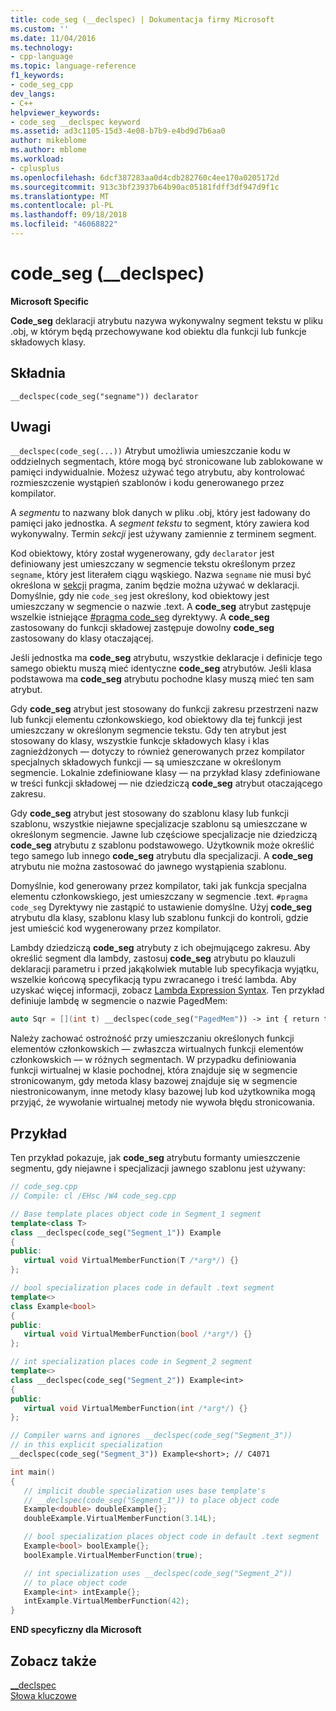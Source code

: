 ```yaml
---
title: code_seg (__declspec) | Dokumentacja firmy Microsoft
ms.custom: ''
ms.date: 11/04/2016
ms.technology:
- cpp-language
ms.topic: language-reference
f1_keywords:
- code_seg_cpp
dev_langs:
- C++
helpviewer_keywords:
- code_seg __declspec keyword
ms.assetid: ad3c1105-15d3-4e08-b7b9-e4bd9d7b6aa0
author: mikeblome
ms.author: mblome
ms.workload:
- cplusplus
ms.openlocfilehash: 6dcf387283aa0d4cdb282760c4ee170a0205172d
ms.sourcegitcommit: 913c3bf23937b64b90ac05181fdff3df947d9f1c
ms.translationtype: MT
ms.contentlocale: pl-PL
ms.lasthandoff: 09/18/2018
ms.locfileid: "46068822"
---
```

# <a name="codeseg-declspec"></a>code_seg (__declspec)

**Microsoft Specific**

**Code_seg** deklaracji atrybutu nazywa wykonywalny segment tekstu w pliku .obj, w którym będą przechowywane kod obiektu dla funkcji lub funkcje składowych klasy.

## <a name="syntax"></a>Składnia

```
__declspec(code_seg("segname")) declarator
```

## <a name="remarks"></a>Uwagi

`__declspec(code_seg(...))` Atrybut umożliwia umieszczanie kodu w oddzielnych segmentach, które mogą być stronicowane lub zablokowane w pamięci indywidualnie. Możesz używać tego atrybutu, aby kontrolować rozmieszczenie wystąpień szablonów i kodu generowanego przez kompilator.

A *segmentu* to nazwany blok danych w pliku .obj, który jest ładowany do pamięci jako jednostka. A *segment tekstu* to segment, który zawiera kod wykonywalny. Termin *sekcji* jest używany zamiennie z terminem segment.

Kod obiektowy, który został wygenerowany, gdy `declarator` jest definiowany jest umieszczany w segmencie tekstu określonym przez `segname`, który jest literałem ciągu wąskiego. Nazwa `segname` nie musi być określona w [sekcji](../preprocessor/section.md) pragma, zanim będzie można używać w deklaracji. Domyślnie, gdy nie `code_seg` jest określony, kod obiektowy jest umieszczany w segmencie o nazwie .text. A **code_seg** atrybut zastępuje wszelkie istniejące [#pragma code_seg](../preprocessor/code-seg.md) dyrektywy. A **code_seg** zastosowany do funkcji składowej zastępuje dowolny **code_seg** zastosowany do klasy otaczającej.

Jeśli jednostka ma **code_seg** atrybutu, wszystkie deklaracje i definicje tego samego obiektu muszą mieć identyczne **code_seg** atrybutów. Jeśli klasa podstawowa ma **code_seg** atrybutu pochodne klasy muszą mieć ten sam atrybut.

Gdy **code_seg** atrybut jest stosowany do funkcji zakresu przestrzeni nazw lub funkcji elementu członkowskiego, kod obiektowy dla tej funkcji jest umieszczany w określonym segmencie tekstu. Gdy ten atrybut jest stosowany do klasy, wszystkie funkcje składowych klasy i klas zagnieżdżonych — dotyczy to również generowanych przez kompilator specjalnych składowych funkcji — są umieszczane w określonym segmencie. Lokalnie zdefiniowane klasy — na przykład klasy zdefiniowane w treści funkcji składowej — nie dziedziczą **code_seg** atrybut otaczającego zakresu.

Gdy **code_seg** atrybut jest stosowany do szablonu klasy lub funkcji szablonu, wszystkie niejawne specjalizacje szablonu są umieszczane w określonym segmencie. Jawne lub częściowe specjalizacje nie dziedziczą **code_seg** atrybutu z szablonu podstawowego. Użytkownik może określić tego samego lub innego **code_seg** atrybutu dla specjalizacji. A **code_seg** atrybutu nie można zastosować do jawnego wystąpienia szablonu.

Domyślnie, kod generowany przez kompilator, taki jak funkcja specjalna elementu członkowskiego, jest umieszczany w segmencie .text. `#pragma code_seg` Dyrektywy nie zastąpić to ustawienie domyślne. Użyj **code_seg** atrybutu dla klasy, szablonu klasy lub szablonu funkcji do kontroli, gdzie jest umieścić kod wygenerowany przez kompilator.

Lambdy dziedziczą **code_seg** atrybuty z ich obejmującego zakresu. Aby określić segment dla lambdy, zastosuj **code_seg** atrybutu po klauzuli deklaracji parametru i przed jakąkolwiek mutable lub specyfikacja wyjątku, wszelkie końcową specyfikacją typu zwracanego i treść lambda. Aby uzyskać więcej informacji, zobacz [Lambda Expression Syntax](../cpp/lambda-expression-syntax.md). Ten przykład definiuje lambdę w segmencie o nazwie PagedMem:

```cpp
auto Sqr = [](int t) __declspec(code_seg("PagedMem")) -> int { return t*t; };
```

Należy zachować ostrożność przy umieszczaniu określonych funkcji elementów członkowskich — zwłaszcza wirtualnych funkcji elementów członkowskich — w różnych segmentach. W przypadku definiowania funkcji wirtualnej w klasie pochodnej, która znajduje się w segmencie stronicowanym, gdy metoda klasy bazowej znajduje się w segmencie niestronicowanym, inne metody klasy bazowej lub kod użytkownika mogą przyjąć, że wywołanie wirtualnej metody nie wywoła błędu stronicowania.

## <a name="example"></a>Przykład

Ten przykład pokazuje, jak **code_seg** atrybutu formanty umieszczenie segmentu, gdy niejawne i specjalizacji jawnego szablonu jest używany:

```cpp
// code_seg.cpp
// Compile: cl /EHsc /W4 code_seg.cpp

// Base template places object code in Segment_1 segment
template<class T>
class __declspec(code_seg("Segment_1")) Example
{
public:
   virtual void VirtualMemberFunction(T /*arg*/) {}
};

// bool specialization places code in default .text segment
template<>
class Example<bool>
{
public:
   virtual void VirtualMemberFunction(bool /*arg*/) {}
};

// int specialization places code in Segment_2 segment
template<>
class __declspec(code_seg("Segment_2")) Example<int>
{
public:
   virtual void VirtualMemberFunction(int /*arg*/) {}
};

// Compiler warns and ignores __declspec(code_seg("Segment_3"))
// in this explicit specialization
__declspec(code_seg("Segment_3")) Example<short>; // C4071

int main()
{
   // implicit double specialization uses base template's
   // __declspec(code_seg("Segment_1")) to place object code
   Example<double> doubleExample{};
   doubleExample.VirtualMemberFunction(3.14L);

   // bool specialization places object code in default .text segment
   Example<bool> boolExample{};
   boolExample.VirtualMemberFunction(true);

   // int specialization uses __declspec(code_seg("Segment_2"))
   // to place object code
   Example<int> intExample{};
   intExample.VirtualMemberFunction(42);
}
```

**END specyficzny dla Microsoft**

## <a name="see-also"></a>Zobacz także

[__declspec](../cpp/declspec.md)<br/>
[Słowa kluczowe](../cpp/keywords-cpp.md)
